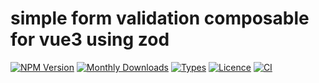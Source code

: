 # simple form validation composable for vue3 using zod

[![NPM Version](https://badgen.net/npm/v/use-vue-form-validation)](https://www.npmjs.com/package/use-vue-form-validation)
[![Monthly Downloads](https://badgen.net/npm/dm/use-vue-form-validation)](https://www.npmjs.com/package/use-vue-form-validation)
[![Types](https://badgen.net/npm/types/use-vue-form-validation)](https://github.com/jbaubree/use-vue-form-validation/blob/main/src/types.ts)
[![Licence](https://badgen.net/npm/license/use-vue-form-validation)](https://github.com/jbaubree/use-vue-form-validation/blob/main/LICENSE.md)
[![CI](https://github.com/jbaubree/use-vue-form-validation/actions/workflows/ci.yml/badge.svg?branch=main)](https://github.com/jbaubree/use-vue-form-validation/actions/workflows/ci.yml)
